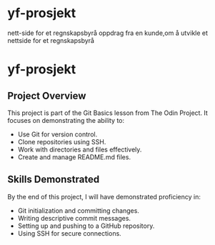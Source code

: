 # yf-prosjekt
nett-side for et regnskapsbyrå 
oppdrag fra en kunde,om å utvikle et nettside for et regnskapsbyrå

# yf-prosjekt

## Project Overview
This project is part of the Git Basics lesson from The Odin Project. It focuses on demonstrating the ability to:

- Use Git for version control.
- Clone repositories using SSH.
- Work with directories and files effectively.
- Create and manage README.md files.

## Skills Demonstrated
By the end of this project, I will have demonstrated proficiency in:  
- Git initialization and committing changes.  
- Writing descriptive commit messages.  
- Setting up and pushing to a GitHub repository.  
- Using SSH for secure connections.



